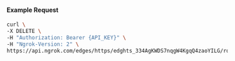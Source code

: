 <!-- Code generated for API Clients. DO NOT EDIT. -->

#### Example Request

```bash
curl \
-X DELETE \
-H "Authorization: Bearer {API_KEY}" \
-H "Ngrok-Version: 2" \
https://api.ngrok.com/edges/https/edghts_334AgKWDS7nqgW4KgqQ4zaoYILG/routes/edghtsrt_334AgMIBprMGP456u1OkTVRQQwc/webhook_verification
```
